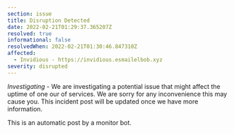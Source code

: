 ```yaml
---
section: issue
title: Disruption Detected
date: 2022-02-21T01:29:37.365207Z
resolved: true
informational: false
resolvedWhen: 2022-02-21T01:30:46.847310Z
affected:
  - Invidious - https://invidious.esmailelbob.xyz
severity: disrupted
---
```

*Investigating* - We are investigating a potential issue that might affect the uptime of one our of services. We are sorry for any inconvenience this may cause you. This incident post will be updated once we have more information.

This is an automatic post by a monitor bot.
        